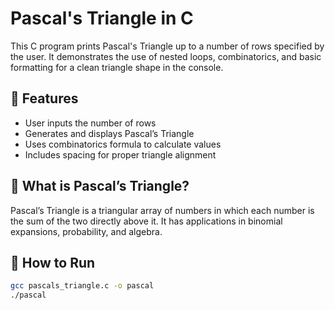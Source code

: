 # Pascal's Triangle in C

This C program prints Pascal's Triangle up to a number of rows specified by the user. It demonstrates the use of nested loops, combinatorics, and basic formatting for a clean triangle shape in the console.

## 📌 Features

- User inputs the number of rows
- Generates and displays Pascal’s Triangle
- Uses combinatorics formula to calculate values
- Includes spacing for proper triangle alignment

## 🧠 What is Pascal’s Triangle?

Pascal’s Triangle is a triangular array of numbers in which each number is the sum of the two directly above it. It has applications in binomial expansions, probability, and algebra.

## 🚀 How to Run

```bash
gcc pascals_triangle.c -o pascal
./pascal
